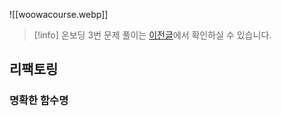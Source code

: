 ![[woowacourse.webp]]

> [!info]
> 온보딩 3번 문제 풀이는 [이전글](https://l2hyunn.github.io/posts/%EC%9A%B0%EC%95%84%ED%95%9C%ED%85%8C%ED%81%AC%EC%BD%94%EC%8A%A4-%EC%9E%90%EB%B0%94%EC%8A%A4%ED%81%AC%EB%A6%BD%ED%8A%B8-%EC%98%A8%EB%B3%B4%EB%94%A9-3%EB%B2%88-%ED%92%80%EC%96%B4%EB%B3%B4%EA%B8%B0/)에서 확인하실 수 있습니다.

## 리팩토링

### 명확한 함수명
